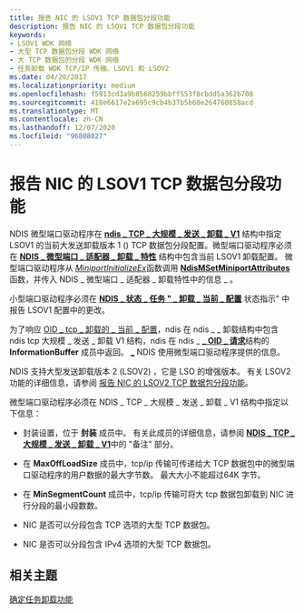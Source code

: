 ```yaml
---
title: 报告 NIC 的 LSOV1 TCP 数据包分段功能
description: 报告 NIC 的 LSOV1 TCP 数据包分段功能
keywords:
- LSOV1 WDK 网络
- 大型 TCP 数据包分段 WDK 网络
- 大 TCP 数据包的分段 WDK 网络
- 任务卸载 WDK TCP/IP 传输、LSOV1 和 LSOV2
ms.date: 04/20/2017
ms.localizationpriority: medium
ms.openlocfilehash: f5913cd3a9b8568259bbff553f8cbdd5a362b708
ms.sourcegitcommit: 418e6617e2a695c9cb4b37b5b60e264760858acd
ms.translationtype: MT
ms.contentlocale: zh-CN
ms.lasthandoff: 12/07/2020
ms.locfileid: "96808027"
---
```

# <a name="reporting-a-nics-lsov1-tcp-packet-segmentation-capabilities"></a>报告 NIC 的 LSOV1 TCP 数据包分段功能





NDIS 微型端口驱动程序在 [**ndis \_ TCP \_ 大规模 \_ 发送 \_ 卸载 \_ V1**](/windows-hardware/drivers/ddi/ntddndis/ns-ntddndis-_ndis_tcp_large_send_offload_v1) 结构中指定 LSOV1 的当前大发送卸载版本 1 () TCP 数据包分段配置。微型端口驱动程序必须在 [**NDIS \_ 微型端口 \_ 适配器 \_ 卸载 \_ 特性**](/windows-hardware/drivers/ddi/ndis/ns-ndis-_ndis_miniport_adapter_offload_attributes) 结构中包含当前 LSOV1 卸载配置。 微型端口驱动程序从 [*MiniportInitializeEx*](/windows-hardware/drivers/ddi/ndis/nc-ndis-miniport_initialize)函数调用 [**NdisMSetMiniportAttributes**](/windows-hardware/drivers/ddi/ndis/nf-ndis-ndismsetminiportattributes)函数，并传入 NDIS \_ 微型端口 \_ 适配器 \_ 卸载特性中的信息 \_ 。

小型端口驱动程序必须在 [**NDIS \_ 状态 \_ 任务 " \_ 卸载 \_ 当前 \_ 配置**](./ndis-status-task-offload-current-config.md) 状态指示" 中报告 LSOV1 配置中的更改。

为了响应 [OID \_ tcp \_ 卸载的 \_ 当前 \_ 配置](./oid-tcp-offload-current-config.md)，ndis 在 ndis \_ \_ 卸载结构中包含 ndis tcp 大规模 \_ 发送 \_ 卸载 V1 结构，ndis 在 ndis \_ [**\_ OID \_ 请求**](/windows-hardware/drivers/ddi/ndis/ns-ndis-_ndis_oid_request)结构的 **InformationBuffer** 成员中返回。 [**\_**](/windows-hardware/drivers/ddi/ntddndis/ns-ntddndis-_ndis_offload) NDIS 使用微型端口驱动程序提供的信息。

NDIS 支持大型发送卸载版本 2 (LSOV2) ，它是 LSO 的增强版本。 有关 LSOV2 功能的详细信息，请参阅 [报告 NIC 的 LSOV2 TCP 数据包分段功能](reporting-a-nic-s-lsov2-tcp-packet-segmentation-capabilities.md)。

微型端口驱动程序必须在 NDIS \_ TCP \_ 大规模 \_ 发送 \_ 卸载 \_ V1 结构中指定以下信息：

-   封装设置，位于 **封装** 成员中。 有关此成员的详细信息，请参阅 [**NDIS \_ TCP \_ 大规模 \_ 发送 \_ 卸载 \_ V1**](/windows-hardware/drivers/ddi/ntddndis/ns-ntddndis-_ndis_tcp_large_send_offload_v1)中的 "备注" 部分。

-   在 **MaxOffLoadSize** 成员中，tcp/ip 传输可传递给大 TCP 数据包中的微型端口驱动程序的用户数据的最大字节数。 最大大小不能超过64K 字节。

-   在 **MinSegmentCount** 成员中，tcp/ip 传输可将大 tcp 数据包卸载到 NIC 进行分段的最小段数数。

-   NIC 是否可以分段包含 TCP 选项的大型 TCP 数据包。

-   NIC 是否可以分段包含 IPv4 选项的大型 TCP 数据包。

## <a name="related-topics"></a>相关主题


[确定任务卸载功能](determining-task-offload-capabilities.md)

 

